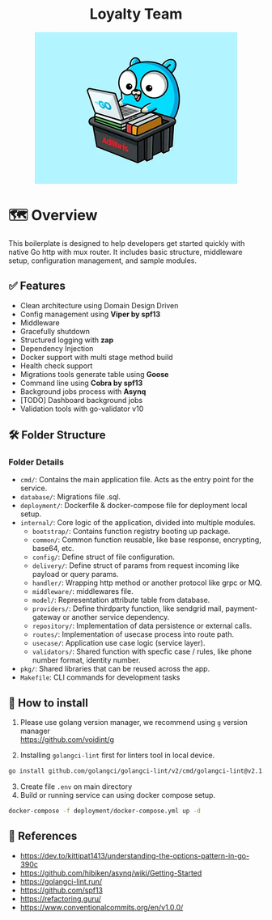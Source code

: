 # <div align="center">Loyalty Team</div>

<div align="center"><img src="image.png"></img></div>
<!-- ![icon logo](image.png) -->

# 🗺️ Overview
This boilerplate is designed to help developers get started quickly with native Go http with mux router. It includes basic structure, middleware setup, configuration management, and sample modules.

## ✅ Features
- Clean architecture using Domain Design Driven
- Config management using <b>Viper by spf13</b>
- Middleware
- Gracefully shutdown
- Structured logging with <b>zap</b>
- Dependency Injection
- Docker support with multi stage method build
- Health check support
- Migrations tools generate table using <b>Goose</b>
- Command line using <b>Cobra by spf13 </b>
- Background jobs process with <b>Asynq</b>
- [TODO] Dashboard background jobs
- Validation tools with go-validator v10


## 🛠️ Folder Structure
### Folder Details

- `cmd/`: Contains the main application file. Acts as the entry point for the service.
- `database/`: Migrations file .sql.
- `deployment/`: Dockerfile & docker-compose file for deployment local setup.
- `internal/`: Core logic of the application, divided into multiple modules.
  - `bootstrap/`: Contains function registry booting up package.
  - `common/`: Common function reusable, like base response, encrypting, base64, etc.
  - `config/`: Define struct of file configuration.
  - `delivery/`: Define struct of params from request incoming like payload or query params.
  - `handler/`: Wrapping http method or another protocol like grpc or MQ.
  - `middleware/`: middlewares file.
  - `model/`: Representation attribute table from database.
  - `providers/`: Define thirdparty function, like sendgrid mail, payment-gateway or another service dependency.
  - `repository/`: Implementation of data persistence or external calls.
  - `routes/`: Implementation of usecase process into route path.
  - `usecase/`: Application use case logic (service layer).
  - `validators/`: Shared function with specfic case / rules, like phone number format, identity number.
- `pkg/`: Shared libraries that can be reused across the app.
- `Makefile`: CLI commands for development tasks

## 📖 How to install
1. Please use golang version manager, we recommend using ```g``` version manager <br>
https://github.com/voidint/g


2. Installing ```golangci-lint``` first for linters tool in local device. <br>
```sh
go install github.com/golangci/golangci-lint/v2/cmd/golangci-lint@v2.1.6
```
3. Create file ```.env``` on main directory
4. Build or running service can using docker compose setup.
```sh
docker-compose -f deployment/docker-compose.yml up -d
```

## 📑 References
- https://dev.to/kittipat1413/understanding-the-options-pattern-in-go-390c
- https://github.com/hibiken/asynq/wiki/Getting-Started
- https://golangci-lint.run/
- https://github.com/spf13
- https://refactoring.guru/
- https://www.conventionalcommits.org/en/v1.0.0/
